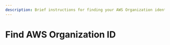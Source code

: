 ```yaml
---
description: Brief instructions for finding your AWS Organization identifier.
---
```


# Find AWS Organization ID
